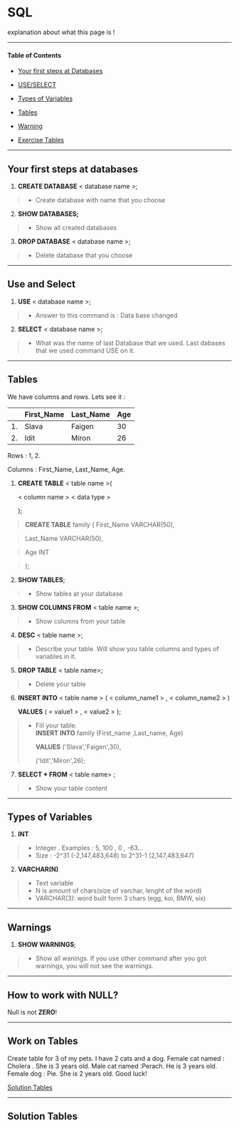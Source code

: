 # SQL
explanation about what this page is !
***

#### Table of Contents
- [Your first steps at Databases](#Your-first-steps-at-databases)
- [USE/SELECT](#Use-and-Select)
- [Types of Variables](#Types-of-Variables)
- [Tables](#Tables)
- [Warning](#Warnings)


- [Exercise Tables](#Work-on-Tables)

***
## Your first steps at databases
1. **CREATE DATABASE** < database name >;
> - Create database with name that you choose

2. **SHOW DATABASES;**
> - Show all created databases

3. **DROP DATABASE** < database name >;
 > - Delete database that you choose
***

## Use and Select
1. **USE**  < database name >;
> - Answer to this command is : Data base changed

2. **SELECT**  < database name >;
> - What was the name of last Database that we used.
>   Last dabases that we used command USE on it.
***

## Tables
We have columns and rows. Lets see it :

|  | First_Name | Last_Name | Age  |
|--|------------|-----------|------|
|1.| Slava      | Faigen    |   30 |
|2.| Idit       | Miron     |   26 |


Rows : 1, 2.

Columns : First_Name, Last_Name, Age.



1. **CREATE TABLE** < table name >(

   < column name > < data type >
 
   );
   
> **CREATE TABLE** family (
> First_Name VARCHAR(50),

> Last_Name VARCHAR(50),

> Age INT 

> );

2. **SHOW TABLES**;
> - Show tables at your database

3. **SHOW COLUMNS FROM** < table name >;
> - Show columns from your table

4. **DESC** < table name >;
> - Describe your table. Will show you table columns and types of variables in it.

5. **DROP TABLE** < table name>;
> - Delete your table

6. **INSERT INTO** < table name > ( < column_name1 > , < column_name2 > )

   **VALUES** ( < value1 > , < value2 > );
> - Fill your table.   
> **INSERT INTO** family (First_name ,Last_name, Age)
>
>   **VALUES** ('Slava','Faigen',30), 
>
>   ('Idit','Miron',26);

7. **SELECT * FROM** < table name> ;
> - Show your table content



***

## Types of Variables
1. **INT** 
> - Integer . Examples : 5, 100 , 0 , -63...
> - Size : -2^31 (-2,147,483,648) to 2^31-1 (2,147,483,647)

2. **VARCHAR(N)**
> - Text variable
> - N is amount of chars(size of varchar, lenght of the word)
> - VARCHAR(3): word built form 3 chars (egg, koi, BMW, six)

***

## Warnings

1. **SHOW WARNINGS**;
> - Show all wanings. If you use other command after you got warnings, you will not see the warnings.
***

## How to work with NULL?

Null is not **ZERO**!

***

## Work on Tables

Create table for 3 of my pets.
I have 2 cats and a dog.
Female cat named : Cholera . She is 3 years old.
Male cat named :Perach. He is 3 years old.
Female dog : Pie. She is 2 years old.
Good luck!

[Solution Tables](#Solution-Tables)

***
















## Solution Tables

